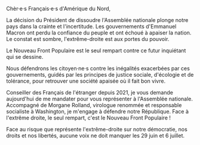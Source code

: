 Chèr·e·s Français·e·s d'Amérique du Nord,

La décision du Président de dissoudre l'Assemblée nationale plonge
notre pays dans la crainte et l'incertitude. Les gouvernements
d'Emmanuel Macron ont perdu la confiance du peuple et ont
échoué à apaiser la nation. Le constat est sombre, l'extrême-droite
est aux portes du pouvoir.

Le Nouveau Front Populaire est le seul rempart contre ce futur
inquiétant qui se dessine.

Nous défendrons les citoyen·ne·s contre les inégalités exacerbées
par ces gouvernements, guidés par les principes de justice sociale,
d'écologie et de tolérance, pour retrouver une société apaisée où il
fait bon vivre.

Conseiller des Français de l'étranger depuis 2021, je vous demande
aujourd'hui de me mandater pour vous représenter à l'Assemblée
nationale. Accompagné de Morgane Rolland, virologue renommée
et responsable socialiste à Washington, je m'engage à défendre
notre République. Face à l'extrême droite, le seul rempart, c'est le
Nouveau Front Populaire !

Face au risque que représente l'extrême-droite sur
notre démocratie, nos droits et nos libertés, aucune
voix ne doit manquer les 29 juin et 6 juillet.
